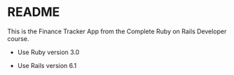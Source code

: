 # README

This is the Finance Tracker App from the Complete Ruby on Rails Developer course.

* Use Ruby version 3.0

* Use Rails version 6.1

